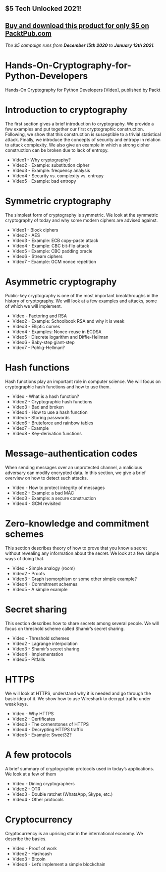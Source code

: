 ## $5 Tech Unlocked 2021!
[Buy and download this product for only $5 on PacktPub.com](https://www.packtpub.com/)
-----
*The $5 campaign         runs from __December 15th 2020__ to __January 13th 2021.__*

# Hands-On-Cryptography-for-Python-Developers
Hands-On Cryptography for Python Developers [Video], published by Packt

# Introduction to cryptography
The first section gives a brief introduction to cryptography. We provide a few examples and put together our first cryptographic construction. Following, we show that this construction is susceptible to a trivial statistical attack. Finally, we introduce the concepts of security and entropy in relation to attack complexity. We also give an example in which a strong cipher construction can be broken due to lack of entropy.

- Video1 - Why cryptography?
- Video2 - Example: substitution cipher
- Video3 - Example: frequency analysis
- Video4 - Security vs. complexity vs. entropy
- Video5 - Example: bad entropy

# Symmetric cryptography
The simplest form of cryptography is symmetric. We look at the symmetric cryptography of today and why some modern ciphers are advised against.

- Video1 - Block ciphers
- Video2 - AES
- Video3 - Example: ECB copy-paste attack
- Video4 - Example: CBC bit-flip attack
- Video5 - Example: CBC padding oracle
- Video6 - Stream ciphers
- Video7 - Example: GCM nonce repetition

# Asymmetric cryptography
Public-key cryptography is one of the most important breakthroughs in the history of cryptography. We will look at a few examples and attacks, some of which we will implement.

- Video - Factoring and RSA
- Video2 - Example: Schoolbook RSA and why it is weak
- Video3 - Elliptic curves
- Video4 - Examples: Nonce-reuse in ECDSA
- Video5 - Discrete logarithm and Diffie-Hellman
- Video6 - Baby-step giant-step
- Video7 - Pohlig-Hellman?

# Hash functions
Hash functions play an important role in computer science. We will focus on cryptographic hash functions and how to use them.

- Video - What is a hash function?
- Video2 - Cryptographic hash functions
- Video3 - Bad and broken
- Video4 - How to use a hash function
- Video5 - Storing passwords
- Video6 - Bruteforce and rainbow tables
- Video7 - Example
- Video8 - Key-derivation functions

# Message-authentication codes
When sending messages over an unprotected channel, a malicious adversary can modify encrypted data. In this section, we give a brief overview on how to detect such attacks.

- Video - How to protect integrity of messages
- Video2 - Example: a bad MAC
- Video3 - Example: a secure construction
- Video4 - GCM revisited

# Zero-knowledge and commitment schemes
This section describes theory of how to prove that you know a secret without revealing any information about the secret. We look at a few simple ways of doing that.

- Video - Simple analogy (room)
- Video2 - Proofs
- Video3 - Graph isomorphism or some other simple example?
- Video4 - Commitment schemes
- Video5 - A simple example

# Secret sharing
This section describes how to share secrets among several people. We will focus on threshold scheme called Shamir’s secret sharing.

- Video - Threshold schemes
- Video2 - Lagrange interpolation
- Video3 - Shamir’s secret sharing
- Video4 - Implementation
- Video5 - Pitfalls

# HTTPS
We will look at HTTPS, understand why it is needed and go through the basic idea of it. We show how to use Wireshark to decrypt traffic under weak keys.

- Video - Why HTTPS
- Video2 - Certificates
- Video3 - The cornerstones of HTTPS
- Video4 - Decrypting HTTPS traffic
- Video5 - Example: Sweet32?

# A few protocols
A brief summary of cryptographic protocols used in today’s applications. We look at a few of them

- Video - Dining cryptographers
- Video2 - OTR
- Video3 - Double ratchet (WhatsApp, Skype, etc.)
- Video4 - Other protocols

# Cryptocurrency
Cryptocurrency is an uprising star in the international economy. We describe the basics.

- Video - Proof of work
- Video2 - Hashcash
- Video3 - Bitcoin
- Video4 - Let’s implement a simple blockchain

